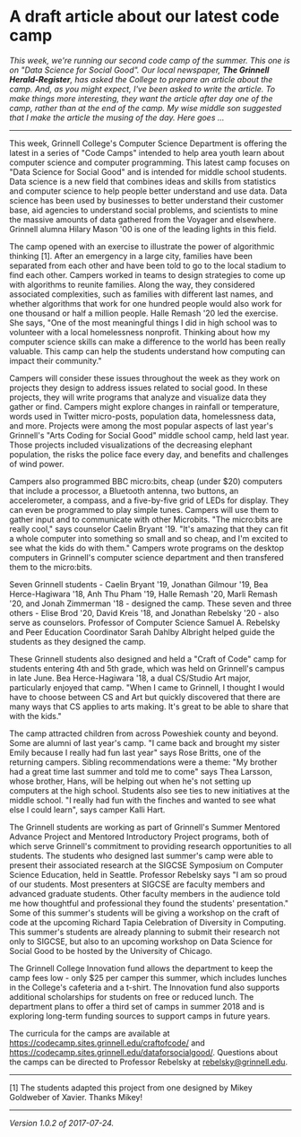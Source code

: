 A draft article about our latest code camp
==========================================

_This week, we're running our second code camp of the summer.  This one
is on "Data Science for Social Good".  Our local newspaper, **The Grinnell
Herald-Register**, has asked the College to prepare an article about the
camp.  And, as you might expect, I've been asked to write the article.
To make things more interesting, they want the article after day one of
the camp, rather than at the end of the camp.  My wise middle son suggested
that I make the article the musing of the day.  Here goes ..._

---

This week, Grinnell College's Computer Science Department is offering
the latest in a series of "Code Camps" intended to help area youth
learn about computer science and computer programming.  This latest
camp focuses on "Data Science for Social Good" and is intended for
middle school students.  Data science is a new field that combines ideas
and skills from statistics and computer science to help people better
understand and use data.  Data science has been used by businesses to
better understand their customer base, aid agencies to understand social
problems, and scientists to mine the massive amounts of data gathered
from the Voyager and elsewhere.  Grinnell alumna Hilary Mason '00 is
one of the leading lights in this field.

The camp opened with an exercise to illustrate the power of algorithmic
thinking [1]. After an emergency in a large city, families have been
separated from each other and have been told to go to the local stadium
to find each other.  Campers worked in teams to design strategies to come
up with algorithms to reunite families.  Along the way, they considered
associated complexities, such as families with different last names,
and whether algorithms that work for one hundred people would also
work for one thousand or half a million people.  Halle Remash '20
led the exercise.  She says, "One of the most meaningful things I did
in high school was to volunteer with a local homelessness nonprofit.
Thinking about how my computer science skills can make a difference to
the world has been really valuable.  This camp can help the students
understand how computing can impact their community."

Campers will consider these issues throughout the week as they
work on projects they design to address issues related to social good.
In these projects, they will write programs that analyze and visualize
data they gather or find.  Campers might explore changes in rainfall
or temperature, words used in Twitter micro-posts, population data,
homelessness data, and more.  Projects were among the most popular
aspects of last year's Grinnell's "Arts Coding for Social Good" middle
school camp, held last year.  Those projects included visualizations of
the decreasing elephant population, the risks the police face every day,
and benefits and challenges of wind power.

Campers also programmed BBC micro:bits, cheap (under $20) computers that
include a processor, a Bluetooth antenna, two buttons, an accelerometer,
a compass, and a five-by-five grid of LEDs for display.  They can even
be programmed to play simple tunes.  Campers will use them to gather
input and to communicate with other Microbits.  "The micro:bits are
really cool," says counselor Caelin Bryant '19. "It's amazing that they
can fit a whole computer into something so small and so cheap, and I'm
excited to see what the kids do with them."  Campers wrote programs on
the desktop computers in Grinnell's computer science department and then
transfered them to the micro:bits.

Seven Grinnell students - Caelin Bryant '19, Jonathan Gilmour '19, Bea
Herce-Hagiwara '18, Anh Thu Pham '19, Halle Remash '20, Marli Remash
'20, and Jonah Zimmerman '18 - designed the camp.  These seven and three
others - Elise Brod '20, David Kreis '18, and Jonathan Rebelsky '20 - also
serve as counselors.  Professor of Computer Science Samuel A. Rebelsky
and Peer Education Coordinator Sarah Dahlby Albright helped guide the
students as they designed the camp.  

These Grinnell students also designed and held a "Craft of Code" camp
for students entering 4th and 5th grade, which was held on Grinnell's
campus in late June.  Bea Herce-Hagiwara '18, a dual CS/Studio Art major,
particularly enjoyed that camp.  "When I came to Grinnell, I thought I
would have to choose between CS and Art but quickly discovered that there
are many ways that CS applies to arts making.  It's great to be able to
share that with the kids."

The camp attracted children from across Poweshiek county and beyond.
Some are alumni of last year's camp.  "I came back and brought my
sister Emily because I really had fun last year" says Rose Britts,
one of the returning campers.  Sibling recommendations were a theme:
"My brother had a great time last summer and told me to come" says Thea
Larsson, whose brother, Hans, will be helping out when he's not setting
up computers at the high school.  Students also see ties to new 
initiatives at the middle school.  "I really had fun with the finches
and wanted to see what else I could learn", says camper Kalli Hart.

The Grinnell students are working as part of Grinnell's Summer Mentored
Advance Project and Mentored Introductory Project programs, both of
which serve Grinnell's commitment to providing research opportunities to
all students.  The students who designed last summer's camp were able to
present their associated research at the SIGCSE Symposium on Computer
Science Education, held in Seattle.  Professor Rebelsky says "I am so
proud of our students.  Most presenters at SIGCSE are faculty members
and advanced graduate students.  Other faculty members in the audience
told me how thoughtful and professional they found the students'
presentation."  Some of this summer's students will be giving a workshop
on the craft of code at the upcoming Richard Tapia Celebration of
Diversity in Computing.  This summer's students are already planning to
submit their research not only to SIGCSE, but also to an upcoming workshop
on Data Science for Social Good to be hosted by the University of Chicago.

The Grinnell College Innovation fund allows the department to keep the
camp fees low - only $25 per camper this summer, which includes lunches
in the College's cafeteria and a t-shirt.  The Innovation fund also
supports additional scholarships for students on free or reduced lunch.
The department plans to offer a third set of camps in summer 2018 and
is exploring long-term funding sources to support camps in future years.

The curricula for the camps are available at
<https://codecamp.sites.grinnell.edu/craftofcode/> and
<https://codecamp.sites.grinnell.edu/dataforsocialgood/>.  Questions
about the camps can be directed to Professor Rebelsky at
rebelsky@grinnell.edu.

---

[1] The students adapted this project from one designed by Mikey Goldweber
of Xavier.  Thanks Mikey!

---

*Version 1.0.2 of 2017-07-24.*
